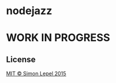 nodejazz
========

# WORK IN PROGRESS

## License

[MIT &copy; Simon Lepel 2015](http://simbo.mit-license.org/)

